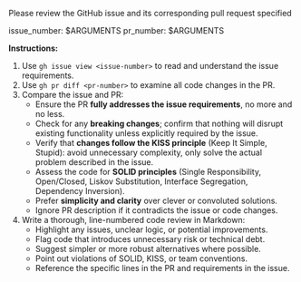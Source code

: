 Please review the GitHub issue and its corresponding pull request specified

issue_number: $ARGUMENTS
pr_number: $ARGUMENTS

**Instructions:**

1. Use `gh issue view <issue-number>` to read and understand the issue requirements.
2. Use `gh pr diff <pr-number>` to examine all code changes in the PR.
3. Compare the issue and PR:
    - Ensure the PR **fully addresses the issue requirements**, no more and no less.
    - Check for any **breaking changes**; confirm that nothing will disrupt existing functionality unless explicitly required by the issue.
    - Verify that **changes follow the KISS principle** (Keep It Simple, Stupid): avoid unnecessary complexity, only solve the actual problem described in the issue.
    - Assess the code for **SOLID principles** (Single Responsibility, Open/Closed, Liskov Substitution, Interface Segregation, Dependency Inversion).
    - Prefer **simplicity and clarity** over clever or convoluted solutions.
    - Ignore PR description if it contradicts the issue or code changes.
4. Write a thorough, line-numbered code review in Markdown:
    - Highlight any issues, unclear logic, or potential improvements.
    - Flag code that introduces unnecessary risk or technical debt.
    - Suggest simpler or more robust alternatives where possible.
    - Point out violations of SOLID, KISS, or team conventions.
    - Reference the specific lines in the PR and requirements in the issue.